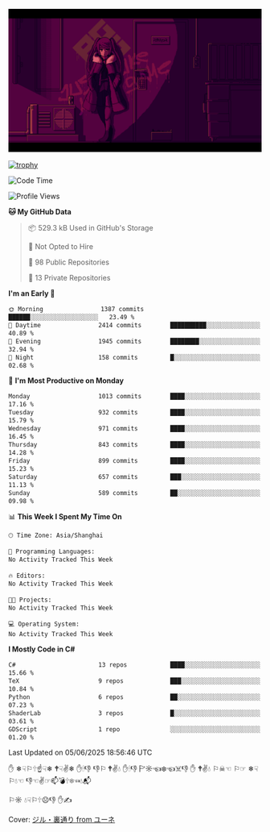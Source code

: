 ![](imgs/main.png)

[![trophy](https://github-profile-trophy.vercel.app/?username=NeilKleistGao&theme=dracula)](https://github.com/ryo-ma/github-profile-trophy)

<!--START_SECTION:waka-->
![Code Time](http://img.shields.io/badge/Code%20Time-1%2C779%20hrs%2038%20mins-blue)

![Profile Views](http://img.shields.io/badge/Profile%20Views-0-blue)

**🐱 My GitHub Data** 

> 📦 529.3 kB Used in GitHub's Storage 
 > 
> 🚫 Not Opted to Hire
 > 
> 📜 98 Public Repositories 
 > 
> 🔑 13 Private Repositories 
 > 
**I'm an Early 🐤** 

```text
🌞 Morning                1387 commits        ██████░░░░░░░░░░░░░░░░░░░   23.49 % 
🌆 Daytime                2414 commits        ██████████░░░░░░░░░░░░░░░   40.89 % 
🌃 Evening                1945 commits        ████████░░░░░░░░░░░░░░░░░   32.94 % 
🌙 Night                  158 commits         █░░░░░░░░░░░░░░░░░░░░░░░░   02.68 % 
```
📅 **I'm Most Productive on Monday** 

```text
Monday                   1013 commits        ████░░░░░░░░░░░░░░░░░░░░░   17.16 % 
Tuesday                  932 commits         ████░░░░░░░░░░░░░░░░░░░░░   15.79 % 
Wednesday                971 commits         ████░░░░░░░░░░░░░░░░░░░░░   16.45 % 
Thursday                 843 commits         ████░░░░░░░░░░░░░░░░░░░░░   14.28 % 
Friday                   899 commits         ████░░░░░░░░░░░░░░░░░░░░░   15.23 % 
Saturday                 657 commits         ███░░░░░░░░░░░░░░░░░░░░░░   11.13 % 
Sunday                   589 commits         ██░░░░░░░░░░░░░░░░░░░░░░░   09.98 % 
```


📊 **This Week I Spent My Time On** 

```text
🕑︎ Time Zone: Asia/Shanghai

💬 Programming Languages: 
No Activity Tracked This Week

🔥 Editors: 
No Activity Tracked This Week

🐱‍💻 Projects: 
No Activity Tracked This Week

💻 Operating System: 
No Activity Tracked This Week
```

**I Mostly Code in C#** 

```text
C#                       13 repos            ████░░░░░░░░░░░░░░░░░░░░░   15.66 % 
TeX                      9 repos             ███░░░░░░░░░░░░░░░░░░░░░░   10.84 % 
Python                   6 repos             ██░░░░░░░░░░░░░░░░░░░░░░░   07.23 % 
ShaderLab                3 repos             █░░░░░░░░░░░░░░░░░░░░░░░░   03.61 % 
GDScript                 1 repo              ░░░░░░░░░░░░░░░░░░░░░░░░░   01.20 % 
```




 Last Updated on 05/06/2025 18:56:46 UTC
<!--END_SECTION:waka-->

✋ ❄☟⚐🕆☝☟❄ 🕈☟✌❄ ✋🕯👎 👎⚐ 🕈✌💧 ✋🕯👎 🏱☼☜❄☜☠👎 ✋ 🕈✌💧 ⚐☠☜ ⚐☞ ❄☟⚐💧☜ 👎☜✌☞📫💣🕆❄☜💧📬

⚐☼ 💧☟⚐🕆☹👎 ✋✍

Cover: [ジル・裏通り from ユーネ](https://www.pixiv.net/artworks/62127066)
